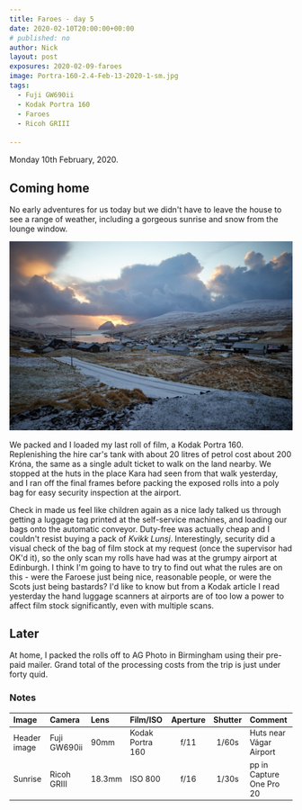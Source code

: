 ```yaml
---
title: Faroes - day 5
date: 2020-02-10T20:00:00+00:00
# published: no
author: Nick
layout: post
exposures: 2020-02-09-faroes
image: Portra-160-2.4-Feb-13-2020-1-sm.jpg
tags:
  - Fuji GW690ii
  - Kodak Portra 160
  - Faroes
  - Ricoh GRIII

---
```

Monday 10th February, 2020. 

## Coming home
No early adventures for us today but we didn't have to leave the house to see a range of weather, including a gorgeous sunrise and snow from the lounge window. 

![](/img/R0000500.jpg)

We packed and I loaded my last roll of film, a Kodak Portra 160. Replenishing the hire car's tank with about 20 litres of petrol cost about 200 Króna, the same as a single adult ticket to walk on the land nearby. We stopped at the huts in the place Kara had seen from that walk yesterday, and I ran off the final frames before packing the exposed rolls into a poly bag for easy security inspection at the airport.

Check in made us feel like children again as a nice lady talked us through getting a luggage tag printed at the self-service machines, and loading our bags onto the automatic conveyor. Duty-free was actually cheap and I couldn't resist buying a pack of *Kvikk Lunsj*. Interestingly, security did a visual check of the bag of film stock at my request (once the supervisor had OK'd it), so the only scan my rolls have had was at the grumpy airport at Edinburgh. I think I'm going to have to try to find out what the rules are on this - were the Faroese just being nice, reasonable people, or were the Scots just being bastards? I'd like to know but from a Kodak article I read yesterday the hand luggage scanners at airports are of too low a power to affect film stock significantly, even with multiple scans.

## Later
At home, I packed the rolls off to AG Photo in Birmingham using their pre-paid mailer. Grand total of the processing costs from the trip is just under forty quid.

### Notes

Image|Camera|Lens|Film/ISO|Aperture|Shutter|Comment
:----|:-----|:---|:---|:------:|:----:|:------
Header image|Fuji GW690ii|90mm|Kodak Portra 160|f/11|1/60s|Huts near Vágar Airport
Sunrise|Ricoh GRIII|18.3mm|ISO 800|f/16|1/30s|pp in Capture One Pro 20

